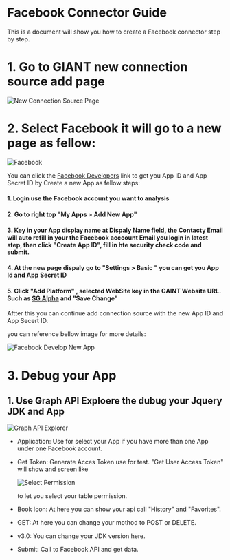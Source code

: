 # Facebook Connector Guide

This is a document will show you how to create a Facebook connector step by step.

# 1. Go to GIANT new connection source add page 

![New Connection Source Page](https://github.com/fx-giant/giant-documentations/blob/master/connector/Facebook/images/new-connection-source.png)

# 2. Select Facebook it will go to a new page as fellow:

![Facebook](https://github.com/fx-giant/giant-documentations/blob/master/connector/Facebook/images/new-connection-source-facebook.png)

You can click the [Facebook Developers](https://developers.facebook.com/) link to get you App ID and App Secret ID by Create a new App as fellow steps:

#### 1. Login use the Facebook account you want to analysis
#### 2. Go to right top "My Apps > Add New App"
#### 3. Key in your App display name at Dispaly Name field, the Contacty Email will auto refill in your the Facebook acccount Email you login in latest step, then click "Create App ID", fill in hte security check code and submit.
#### 4. At the new page dispaly go to "Settings > Basic " you can get you App Id and App Secret ID
#### 5. Click "Add Platform" , selected WebSite key in the GAINT Website URL. Such as [SG Alpha](http://giant2016-csgb.fusionexsite.com/AnalyticsI) and "Save Change"

Aftter this you can continue add connection source with the new App ID and App Secert ID.
 
you can reference bellow image for more details:

![Facebook Develop New App](https://github.com/fx-giant/giant-documentations/blob/master/connector/Facebook/images/facebook-developers-2.png)


# 3. Debug your App

## 1. Use Graph API Exploere the dubug your Jquery JDK and App

![Graph API Explorer](https://github.com/fx-giant/giant-documentations/blob/master/connector/Facebook/images/facebook-developers-3.png)

* Application: Use for select your App if you have more than one App under one Facebook account.
* Get Token: Generate Acces Token use for test. "Get User Access Token" will show and screen like 

    ![Select Permission](https://github.com/fx-giant/giant-documentations/blob/master/connector/Facebook/images/select-permission.png) 

    to let you select your table permission.


* Book Icon: At here you can show your api call "History" and "Favorites".
* GET: At here you can change your mothod to POST or DELETE.
* v3.0: You can change your JDK version here.
* Submit: Call to Facebook API and get data.










